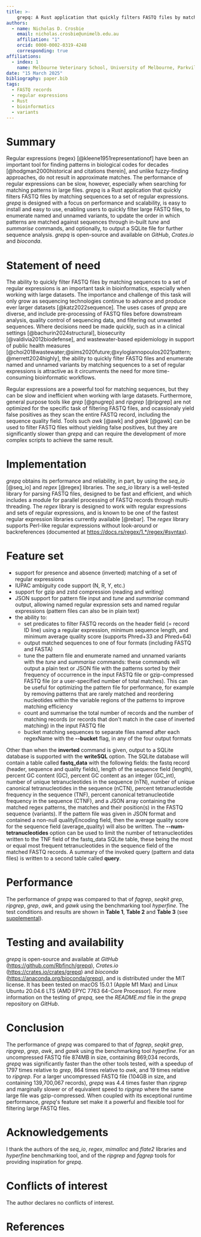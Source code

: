 ```yaml
---
title: >-
    grepq: A Rust application that quickly filters FASTQ files by matching sequences to a set of regular expressions
authors: 
  - name: Nicholas D. Crosbie
    email: nicholas.crosbie@unimelb.edu.au
    affiliation: "1"
    orcid: 0000-0002-0319-4248
    corresponding: true
affiliations:
  - index: 1
    name: Melbourne Veterinary School, University of Melbourne, Parkville, Victoria, Australia
date: "15 March 2025"
bibliography: paper.bib
tags: 
  - FASTQ records
  - regular expressions
  - Rust
  - bioinformatics
  - variants
---
```


# Summary

Regular expressions (regex) [@kleene1951representationof] have been an important tool for finding patterns in biological codes for decades [@hodgman2000historical and citations therein], and unlike fuzzy-finding approaches, do not result in approximate matches. The performance of regular expressions can be slow, however, especially when searching for matching patterns in large files. *grepq* is a Rust application that quickly filters FASTQ files by matching sequences to a set of regular expressions. *grepq* is designed with a focus on performance and scalability, is easy to install and easy to use, enabling users to quickly filter large FASTQ files, to enumerate named and unnamed variants, to update the order in which patterns are matched against sequences through in-built *tune* and *summarise* commands, and optionally, to output a SQLite file for further sequence analysis. *grepq* is open-source and available on *GitHub*, *Crates.io* and *bioconda*.

# Statement of need

The ability to quickly filter FASTQ files by matching sequences to a set of regular expressions is an important task in bioinformatics, especially when working with large datasets. The importance and challenge of this task will only grow as sequencing technologies continue to advance and produce ever larger datasets [@katz2022sequence]. The uses cases of *grepq* are diverse, and include pre-processing of FASTQ files before downstream analysis, quality control of sequencing data, and filtering out unwanted sequences. Where decisions need be made quickly, such as in a clinical settings [@bachurin2024structural], biosecurity [@valdivia2012biodefense], and wastewater-based epidemiology in support of public health measures [@choi2018wastewater;@sims2020future;@xylogiannopoulos2021pattern;@merrett2024highly], the ability to quickly filter FASTQ files and enumerate named and unnamed variants by matching sequences to a set of regular expressions is attractive as it circumvents the need for more time-consuming bioinformatic workflows.

Regular expressions are a powerful tool for matching sequences, but they can be slow and inefficient when working with large datasets. Furthermore, general purpose tools like *grep* [@gnugrep] and *ripgrep* [@ripgrep] are not optimized for the specific task of filtering FASTQ files, and ocassionaly yield false positives as they scan the entire FASTQ record, including the sequence quality field. Tools such *awk* [@awk] and *gawk* [@gawk]  can be used to filter FASTQ files without yielding false positives, but they are significantly slower than *grepq* and can require the development of more complex scripts to achieve the same result.

# Implementation

*grepq* obtains its performance and reliability, in part, by using the *seq_io* [@seq_io] and *regex* [@regex] libraries. The *seq_io* library is a well-tested library for parsing FASTQ files, designed to be fast and efficient, and which includes a module for parallel processing of FASTQ records through multi-threading. The *regex* library is designed to work with regular expressions and sets of regular expressions, and is known to be one of the fastest regular expression libraries currently available [@rebar]. The *regex* library supports Perl-like regular expressions without look-around or backreferences (documented at <https://docs.rs/regex/1.*/regex/#syntax>).

# Feature set

- support for presence and absence (inverted) matching of a set of regular expressions
- IUPAC ambiguity code support (N, R, Y, etc.)
- support for gzip and zstd compression (reading and writing)
- JSON support for pattern file input and *tune* and *summarise* command output, allowing named regular expression sets and named regular expressions (pattern files can also be in plain text)
- the ability to:
  - set predicates to filter FASTQ records on the header field (= record ID line) using a regular expression, minimum sequence length, and minimum average quality score (supports Phred+33 and Phred+64)
  - output matched sequences to one of four formats (including FASTQ and FASTA)
  - tune the pattern file and enumerate named and unnamed variants with the *tune* and *summarise* commands: these commands will output a plain text or JSON file with the patterns sorted by their frequency of occurrence in the input FASTQ file or gzip-compressed FASTQ file (or a user-specified number of total matches). This can be useful for optimizing the pattern file for performance, for example by removing patterns that are rarely matched and reordering nucleotides within the variable regions of the patterns to improve matching efficiency
  - count and summarise the total number of records and the number of matching records (or records that don't match in the case of inverted matching) in the input FASTQ file
  - bucket matching sequences to separate files named after each regexName with the **--bucket** flag, in any of the four output formats

Other than when the **inverted** command is given, output to a SQLite database is supported with the **writeSQL** option. The SQLite database will contain a table called **fastq_data** with the following fields: the fastq record (header, sequence and quality fields), length of the sequence field (length), percent GC content (GC), percent GC content as an integer (GC_int), number of unique tetranucleotides in the sequence (nTN), number of unique canonical tetranucleotides in the sequence (nCTN), percent tetranucleotide frequency in the sequence (TNF), percent canonical tetranucleotide frequency in the sequence (CTNF), and a JSON array containing the matched regex patterns, the matches and their position(s) in the FASTQ sequence (variants). If the pattern file was given in JSON format and contained a non-null qualityEncoding field, then the average quality score for the sequence field (average_quality) will also be written. The **--num-tetranucleotides** option can be used to limit the number of tetranucleotides written to the TNF field of the fastq_data SQLite table, these being the most or equal most frequent tetranucleotides in the sequence field of the matched FASTQ records. A summary of the invoked query (pattern and data files) is written to a second table called **query**.

# Performance

The performance of *grepq* was compared to that of *fqgrep*, *seqkit* *grep*, *ripgrep*, *grep*, *awk*, and *gawk* using the benchmarking tool *hyperfine*. The test conditions and results are shown in **Table 1**, **Table 2** and **Table 3** (see [supplemental](https://github.com/Rbfinch/grepq/blob/main/paper/supplemental.pdf)).

# Testing and availability

*grepq* is open-source and available at *GitHub* (<https://github.com/Rbfinch/grepq>), *Crates.io* (<https://crates.io/crates/grepq>) and *bioconda* (<https://anaconda.org/bioconda/grepq>), and is distributed under the MIT license. It has been tested on macOS 15.0.1 (Apple M1 Max) and Linux Ubuntu 20.04.6 LTS (AMD EPYC 7763 64-Core Processor). For more information on the testing of *grepq*, see the *README.md* file in the *grepq* repository on *GitHub*.

# Conclusion

The performance of *grepq* was compared to that of *fqgrep*, *seqkit* *grep*, *ripgrep*, *grep*, *awk*, and *gawk* using the benchmarking tool *hyperfine*. For an uncompressed FASTQ file 874MB in size, containing 869,034 records, *grepq* was significantly faster than the other tools tested, with a speedup of 1797 times relative to *grep*, 864 times relative to *awk*, and 19 times relative to *ripgrep*. For a larger uncompressed FASTQ file (104GB in size, and containing 139,700,067 records), *grepq* was 4.4 times faster than *ripgrep* and marginally slower or of equivalent speed to *ripgrep* where the same large file was gzip-compressed. When coupled with its exceptional runtime performance, *grepq*'s feature set make it a powerful and flexible tool for filtering large FASTQ files.

# Acknowledgements

I thank the authors of the *seq_io*, *regex*, *mimalloc* and *flate2* libraries and *hyperfine* benchmarking tool, and of the *ripgrep* and *fqgrep* tools for providing inspiration for *grepq*.

# Conflicts of interest

The author declares no conflicts of interest.

# References
